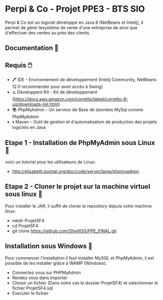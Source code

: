 # Perpi & Co - Projet PPE3 - BTS SIO

Perpi & Co est un logiciel développé en Java 8 (NetBeans et Intelij), il permet de gérer lesystème de vente d'une entreprise de  ainsi que d'effectuer des ventes au près des clients.

## Documentation 📕

## Requis 🖱️

- 🖊️ IDE - Environnement de développement (Intelij Community, NetBeans 12.0 recommander pour avoir accès à Swing)
- ♨️ Développent Kit - Kit de développement (https://docs.aws.amazon.com/corretto/latest/corretto-8-ug/downloads-list.html)
- 📚 PhpMyAdmin - Un serveur de Base de données MySql comme PhpMyAdmin
- 🌀 Maven - Outil de gestion et d'automatisation de production des projets logiciels en Java  

## Etape 1 - Installation de PhpMyAdmin sous Linux 📁

voici un tutoriel pour les utilisateurs de Linux:
- http://elisabeth.pointal.org/doc/code/server/lamp/phpmyadmin.

## Etape 2 - Cloner le projet sur la machine virtuel sous linux 📁

Pour installer le JAR, il suffit de cloner le repository depuis votre machine linux:

  - mkdir ProjetSF4
  - cd ProjetSF4
  - git clone https://github.com/SheillOG/PPE_FINAL.git


## Installation sous Windows 📁

Pour commencer l'installation il faut installer MySQL et PhpMyAdmin, il est possible de les installer grâce à WAMP (Windows).

- Connectez vous sur PHPMyAdmin
- Rendez vous dans Importer
- Choisir un fichier (Dans notre cas le dossier ProjetSF4) et selectionner le fichier ProjetSF4.sql
- Executer le fichier
